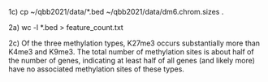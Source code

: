 1c)
cp ~/qbb2021/data/*.bed ~/qbb2021/data/dm6.chrom.sizes .

2a)
wc -l *.bed > feature_count.txt

2c)
Of the three methylation types, K27me3 occurs substantially more than K4me3 and K9me3.
The total number of methylation sites is about half of the number of genes, indicating at least half of all genes (and likely more) have no associated methylation sites of these types.

